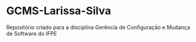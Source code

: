 # GCMS-Larissa-Silva
Repositório criado para a disciplina Gerência de Configuração e Mudança de Software do IFPE
